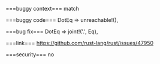 ===buggy context===
match

===buggy code===
DotEq => unreachable!(),

===bug fix===
DotEq => joint!('.', Eq),

===link===
https://github.com/rust-lang/rust/issues/47950

===security===
no

